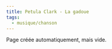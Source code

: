 ```yaml
---
title: Petula Clark - La gadoue
tags:
  - musique/chanson
---
```


Page créée automatiquement, mais vide.
